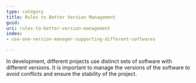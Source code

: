 ```yaml
---
type: category
title: Rules to Better Version Management
guid: 
uri: rules-to-better-version-management
index:
- use-one-version-manager-supporting-different-softwares

---
```


In development, different projects use distinct sets of software with different versions. It is important to manage the versions of the software to avoid conflicts and ensure the stability of the project.
